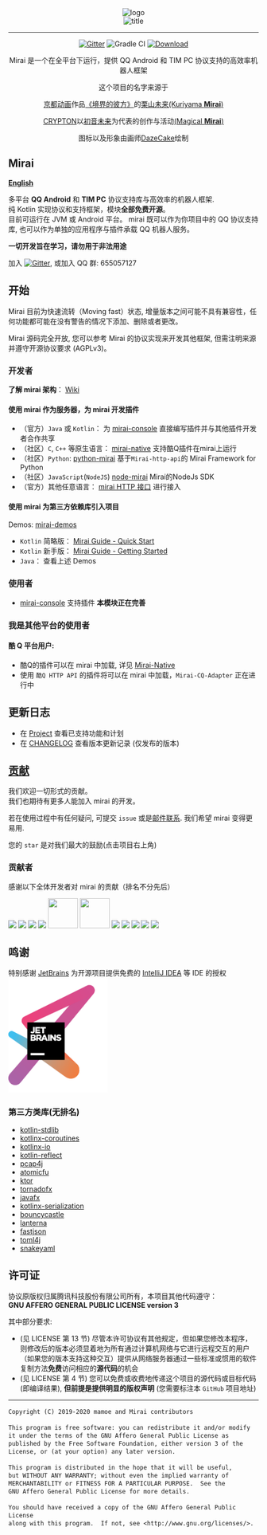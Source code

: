 <div align="center">
   <img width="160" src="http://img.mamoe.net/2020/02/16/a759783b42f72.png" alt="logo"></br>


   <img width="95" src="http://img.mamoe.net/2020/02/16/c4aece361224d.png" alt="title">

----

[![Gitter](https://badges.gitter.im/mamoe/mirai.svg)](https://gitter.im/mamoe/mirai?utm_source=badge&utm_medium=badge&utm_campaign=pr-badge)
![Gradle CI](https://github.com/mamoe/mirai/workflows/Gradle%20CI/badge.svg?branch=master)
[![Download](https://api.bintray.com/packages/him188moe/mirai/mirai-core/images/download.svg)](https://bintray.com/him188moe/mirai/mirai-core/)  

Mirai 是一个在全平台下运行，提供 QQ Android 和 TIM PC 协议支持的高效率机器人框架

这个项目的名字来源于
     <p><a href = "http://www.kyotoanimation.co.jp/">京都动画</a>作品<a href = "https://zh.moegirl.org/zh-hans/%E5%A2%83%E7%95%8C%E7%9A%84%E5%BD%BC%E6%96%B9">《境界的彼方》</a>的<a href = "https://zh.moegirl.org/zh-hans/%E6%A0%97%E5%B1%B1%E6%9C%AA%E6%9D%A5">栗山未来(Kuriyama <b>Mirai</b>)</a></p>
     <p><a href = "https://www.crypton.co.jp/">CRYPTON</a>以<a href = "https://www.crypton.co.jp/miku_eng">初音未来</a>为代表的创作与活动<a href = "https://magicalmirai.com/2019/index_en.html">(Magical <b>Mirai</b>)</a></p>
图标以及形象由画师<a href = "">DazeCake</a>绘制
</div>

## Mirai

**[English](README-eng.md)**  


多平台 **QQ Android** 和 **TIM PC** 协议支持库与高效率的机器人框架.   
纯 Kotlin 实现协议和支持框架，模块<b>全部免费开源</b>。  
目前可运行在 JVM 或 Android 平台。
mirai 既可以作为你项目中的 QQ 协议支持库, 也可以作为单独的应用程序与插件承载 QQ 机器人服务。

**一切开发旨在学习，请勿用于非法用途**  

加入 [![Gitter](https://badges.gitter.im/mamoe/mirai.svg)](https://gitter.im/mamoe/mirai?utm_source=badge&utm_medium=badge&utm_campaign=pr-badge), 或加入 QQ 群: 655057127


## 开始

Mirai 目前为快速流转（Moving fast）状态, 增量版本之间可能不具有兼容性，任何功能都可能在没有警告的情况下添加、删除或者更改。

Mirai 源码完全开放, 您可以参考 Mirai 的协议实现来开发其他框架, 但需注明来源并遵守开源协议要求 (AGPLv3)。

### 开发者

**了解 mirai 架构**： [Wiki](https://github.com/mamoe/mirai/wiki/Home) 

#### 使用 mirai 作为服务器，为 mirai 开发插件

- （官方）`Java` 或 `Kotlin`： 为 [mirai-console](https://github.com/mamoe/mirai-console) 直接编写插件并与其他插件开发者合作共享
- （社区）`C`, `C++` 等原生语言： [mirai-native](https://github.com/iTXTech/mirai-native) 支持酷Q插件在mirai上运行
- （社区）`Python`: [python-mirai](https://github.com/Chenwe-i-lin/python-mirai) 基于`Mirai-http-api`的 Mirai Framework for Python
- （社区）`JavaScript`(`NodeJS`) [node-mirai](https://github.com/RedBeanN/node-mirai) Mirai的NodeJs SDK
- （官方）其他任意语言： [mirai HTTP 接口](https://github.com/mamoe/mirai-api-http) 进行接入

#### 使用 mirai 为第三方依赖库引入项目

Demos: [mirai-demos](https://github.com/mamoe/mirai-demos)

- `Kotlin` 简略版： [Mirai Guide - Quick Start](/docs/guide_quick_start.md)
- `Kotlin` 新手版： [Mirai Guide - Getting Started](/docs/guide_getting_started.md)
- `Java`： 查看上述 Demos

### 使用者

- [mirai-console](https://github.com/mamoe/mirai-console) 支持插件 **本模块正在完善**

### 我是其他平台的使用者

#### 酷 Q 平台用户: 

- 酷Q的插件可以在 mirai 中加载, 详见 [Mirai-Native](https://github.com/iTXTech/mirai-native)
- 使用 `酷Q HTTP API` 的插件将可以在 mirai 中加载，`Mirai-CQ-Adapter` 正在进行中

## 更新日志

* 在 [Project](https://github.com/mamoe/mirai/projects/3) 查看已支持功能和计划
* 在 [CHANGELOG](https://github.com/mamoe/mirai/blob/master/CHANGELOG.md) 查看版本更新记录 (仅发布的版本)

## [贡献](https://github.com/mamoe/mirai/blob/master/CONTRIBUTING.md)

我们欢迎一切形式的贡献。  
我们也期待有更多人能加入 mirai 的开发。  

若在使用过程中有任何疑问, 可提交 `issue` 或是[邮件联系](mailto:support@mamoe.net). 我们希望 mirai 变得更易用.

您的 `star` 是对我们最大的鼓励(点击项目右上角)

### 贡献者
感谢以下全体开发者对 mirai 的贡献（排名不分先后）

![](https://avatars2.githubusercontent.com/u/12100985?s=60&v=4)
![](https://avatars0.githubusercontent.com/u/24618776?s=60&v=4)
![](https://avatars2.githubusercontent.com/u/28707253?s=60&v=4)
![](https://avatars1.githubusercontent.com/u/11070535?s=60&v=4)
 <img width="60px" height="60px" src="https://avatars2.githubusercontent.com/u/13656668?s=60&v=4" />
 <img width="60px" height="60px" src="https://avatars2.githubusercontent.com/u/18532671?s=60&v=4" />
![](https://avatars1.githubusercontent.com/u/10308687?s=60&v=4)
![](https://avatars3.githubusercontent.com/u/16398479?s=60&v=4)
![](https://avatars0.githubusercontent.com/u/20042607?s=60&v=4)
![](https://avatars0.githubusercontent.com/u/25280943?s=60&v=4)
![](https://avatars3.githubusercontent.com/u/40517459?s=60&v=4)


## 鸣谢

特别感谢 [JetBrains](https://www.jetbrains.com/?from=mirai) 为开源项目提供免费的 [IntelliJ IDEA](https://www.jetbrains.com/idea/?from=mirai) 等 IDE 的授权  
[<img src=".github/jetbrains-variant-3.png" width="200"/>](https://www.jetbrains.com/?from=mirai)

### 第三方类库(无排名)

- [kotlin-stdlib](https://github.com/JetBrains/kotlin)
- [kotlinx-coroutines](https://github.com/Kotlin/kotlinx.coroutines)
- [kotlinx-io](https://github.com/Kotlin/kotlinx-io)
- [kotlin-reflect](https://github.com/JetBrains/kotlin)
- [pcap4j](https://github.com/kaitoy/pcap4j)
- [atomicfu](https://github.com/Kotlin/kotlinx.atomicfu)
- [ktor](https://github.com/ktorio/ktor)
- [tornadofx](https://github.com/edvin/tornadofx)
- [javafx](https://github.com/openjdk/jfx)
- [kotlinx-serialization](https://github.com/Kotlin/kotlinx.serialization)
- [bouncycastle](https://www.bouncycastle.org/java.html)
- [lanterna](https://github.com/mabe02/lanterna/tree/master)
- [fastjson](https://github.com/alibaba/fastjson)
- [toml4j](https://github.com/mwanji/toml4j)
- [snakeyaml](https://mvnrepository.com/artifact/org.yaml/snakeyaml)



## 许可证

协议原版权归属腾讯科技股份有限公司所有，本项目其他代码遵守：  
**GNU AFFERO GENERAL PUBLIC LICENSE version 3**  

其中部分要求:  

- (见 LICENSE 第 13 节) 尽管本许可协议有其他规定，但如果您修改本程序，则修改后的版本必须显着地为所有通过计算机网络与它进行远程交互的用户（如果您的版本支持这种交互）提供从网络服务器通过一些标准或惯用的软件复制方法**免费**访问相应的**源代码**的机会
- (见 LICENSE 第 4 节) 您可以免费或收费地传递这个项目的源代码或目标代码(即编译结果), **但前提是提供明显的版权声明** (您需要标注本 `GitHub` 项目地址)

------

    Copyright (C) 2019-2020 mamoe and Mirai contributors
    
    This program is free software: you can redistribute it and/or modify
    it under the terms of the GNU Affero General Public License as
    published by the Free Software Foundation, either version 3 of the
    License, or (at your option) any later version.
    
    This program is distributed in the hope that it will be useful,
    but WITHOUT ANY WARRANTY; without even the implied warranty of
    MERCHANTABILITY or FITNESS FOR A PARTICULAR PURPOSE.  See the
    GNU Affero General Public License for more details.
    
    You should have received a copy of the GNU Affero General Public License
    along with this program.  If not, see <http://www.gnu.org/licenses/>.
